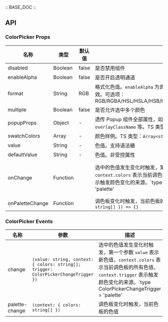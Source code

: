 :: BASE_DOC ::

## API
### ColorPicker Props

名称 | 类型 | 默认值 | 说明 | 必传
-- | -- | -- | -- | --
disabled | Boolean | false | 是否禁用组件 | N
enableAlpha | Boolean | false | 是否开启透明通道 | N
format | String | RGB | 格式化色值。`enableAlpha` 为真时，`RGBA/HSLA/HSVA/HEX8` 等值有效。可选项：RGB/RGBA/HSL/HSLA/HSB/HSV/HSVA/HEX/HEX8/CMYK/CSS | N
multiple | Boolean | false | 是否允许选中多个颜色 | N
popupProps | Object | - | 透传 Popup 组件全部属性，如 `placement` `overlayStyle` `overlayClassName` 等。TS 类型：`PopupProps`。[详细类型定义](https://github.com/Tencent/tdesign-vue/tree/develop/src/color-picker/type.ts) | N
swatchColors | Array | - | 颜色样例。TS 类型：`Array<string>` | N
value | String | - | 色值。支持语法糖 | N
defaultValue | String | - | 色值。非受控属性 | N
onChange | Function |  | 选中的色值发生变化时触发，第一个参数 `value` 表示新色值，`context.colors` 表示当前调色板的所有色值，`context.trigger` 表示触发颜色变化的来源。`type ColorPickerChangeTrigger = 'palette' | 'input'`。[详细类型定义](https://github.com/Tencent/tdesign-vue/tree/develop/src/color-picker/type.ts)。`(value: string, context: { colors: string[]; trigger: ColorPickerChangeTrigger }) => {}` | N
onPaletteChange | Function |  | 调色板变化时触发，当前色板的色值。`(context: { colors: string[] }) => {}` | N

### ColorPicker Events

名称 | 参数 | 描述
-- | -- | --
change | `(value: string, context: { colors: string[]; trigger: ColorPickerChangeTrigger })` | 选中的色值发生变化时触发，第一个参数 `value` 表示新色值，`context.colors` 表示当前调色板的所有色值，`context.trigger` 表示触发颜色变化的来源。`type ColorPickerChangeTrigger = 'palette' | 'input'`。[详细类型定义](https://github.com/Tencent/tdesign-vue/tree/develop/src/color-picker/type.ts)
palette-change | `(context: { colors: string[] })` | 调色板变化时触发，当前色板的色值
